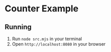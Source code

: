 # Counter Example

## Running

1. Run `node src.mjs` in your terminal
2. Open `http://localhost:8080` in your browser

